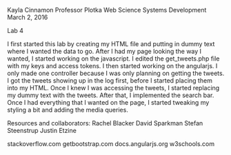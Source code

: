 Kayla Cinnamon
Professor Plotka
Web Science Systems Development
March 2, 2016

Lab 4

I first started this lab by creating my HTML file and putting in dummy text where I wanted the data to go. After I had my page looking the way I wanted, I started working on the javascript. I edited the get_tweets.php file with my keys and access tokens. I then started working on the angularjs. I only made one controller because I was only planning on getting the tweets. I got the tweets showing up in the log first, before I started placing them into my HTML. Once I knew I was accessing the tweets, I started replacing my dummy text with the tweets. After that, I implemented the search bar. Once I had everything that I wanted on the page, I started tweaking my styling a bit and adding the media queries.

Resources and collaborators:
Rachel Blacker
David Sparkman
Stefan Steenstrup
Justin Etzine

stackoverflow.com
getbootstrap.com
docs.angularjs.org
w3schools.com